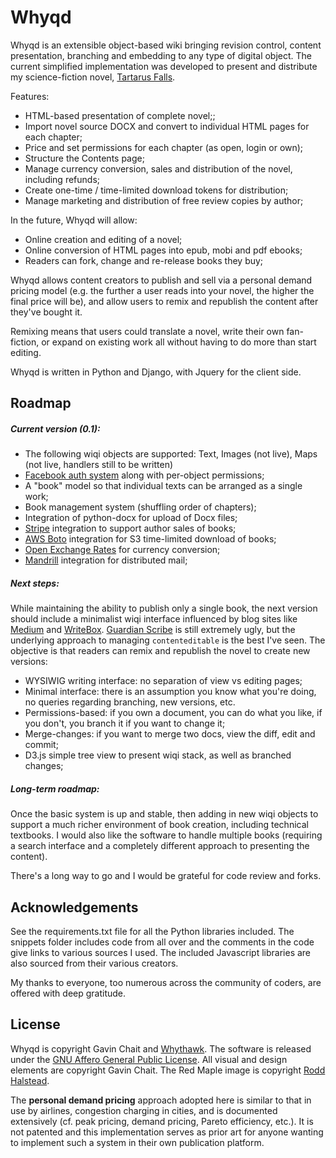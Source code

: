 Whyqd
=====

Whyqd is an extensible object-based wiki bringing revision control, content presentation, branching and embedding to any type of digital object. The current simplified implementation was developed to present and distribute my science-fiction novel, [Tartarus Falls](https://tartarusfalls.com).

Features:

- HTML-based presentation of complete novel;;
- Import novel source DOCX and convert to individual HTML pages for each chapter;
- Price and set permissions for each chapter (as open, login or own);
- Structure the Contents page;
- Manage currency conversion, sales and distribution of the novel, including refunds;
- Create one-time / time-limited download tokens for distribution;
- Manage marketing and distribution of free review copies by author;

In the future, Whyqd will allow:

- Online creation and editing of a novel;
- Online conversion of HTML pages into epub, mobi and pdf ebooks;
- Readers can fork, change and re-release books they buy;

Whyqd allows content creators to publish and sell via a personal demand pricing model (e.g. the further a user reads into your novel, the higher the final price will be), and allow users to remix and republish the content after they've bought it.

Remixing means that users could translate a novel, write their own fan-fiction, or expand on existing work all without having to do more than start editing.

Whyqd is written in Python and Django, with Jquery for the client side.

Roadmap
-------

##### Current version (0.1):

- The following wiqi objects are supported: Text, Images (not live), Maps (not live, handlers still to be written)
- [Facebook auth system](https://github.com/tschellenbach/Django-facebook) along with per-object permissions;
- A "book" model so that individual texts can be arranged as a single work;
- Book management system (shuffling order of chapters);
- Integration of python-docx for upload of Docx files;
- [Stripe](https://stripe.com/gb) integration to support author sales of books;
- [AWS Boto](https://github.com/boto/boto) integration for S3 time-limited download of books;
- [Open Exchange Rates](https://openexchangerates.org/) for currency conversion;
- [Mandrill](https://mandrill.com/) integration for distributed mail;

##### Next steps:

While maintaining the ability to publish only a single book, the next version should include a minimalist wiqi interface influenced by blog sites like [Medium](http://medium.com) and [WriteBox](http://writeboxapps.com/). [Guardian Scribe](https://github.com/guardian/scribe) is still extremely ugly, but the underlying approach to managing `contenteditable` is the best I've seen. The objective is that readers can remix and republish the novel to create new versions:

- WYSIWIG writing interface: no separation of view vs editing pages;
- Minimal interface: there is an assumption you know what you're doing, no queries regarding branching, new versions, etc.
- Permissions-based: if you own a document, you can do what you like, if you don't, you branch it if you want to change it;
- Merge-changes: if you want to merge two docs, view the diff, edit and commit;
- D3.js simple tree view to present wiqi stack, as well as branched changes;

##### Long-term roadmap:

Once the basic system is up and stable, then adding in new wiqi objects to support a much richer environment of book creation, including technical textbooks. I would also like the software to handle multiple books (requiring a search interface and a completely different approach to presenting the content).

There's a long way to go and I would be grateful for code review and forks.

Acknowledgements
----------------

See the requirements.txt file for all the Python libraries included. The snippets folder includes code from all over and the comments in the code give links to various sources I used. The included Javascript libraries are also sourced from their various creators.

My thanks to everyone, too numerous across the community of coders, are offered with deep gratitude.

License
-------

Whyqd is copyright Gavin Chait and [Whythawk](http://www.whythawk.com). The software is released under the [GNU Affero General Public License](http://www.gnu.org/licenses/agpl-3.0.html). All visual and design elements are copyright Gavin Chait. The Red Maple image is copyright [Rodd Halstead](http://www.gettyimages.co.uk/detail/photo/red-maple-fruit-samara-royalty-free-image/89736283).

The **personal demand pricing** approach adopted here is similar to that in use by airlines, congestion charging in cities, and is documented extensively (cf. peak pricing, demand pricing, Pareto efficiency, etc.). It is not patented and this implementation serves as prior art for anyone wanting to implement such a system in their own publication platform.